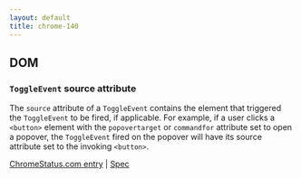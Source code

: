 ```yaml
---
layout: default
title: chrome-140
---
```


## DOM

### `ToggleEvent` source attribute

The `source` attribute of a `ToggleEvent` contains the element that triggered the `ToggleEvent` to be fired, if applicable. For example, if a user clicks a `<button>` element with the `popovertarget` or `commandfor` attribute set to open a popover, the `ToggleEvent` fired on the popover will have its source attribute set to the invoking `<button>`.

[ChromeStatus.com entry](https://chromestatus.com/feature/5165304401100800) | [Spec](https://html.spec.whatwg.org/multipage/interaction.html#the-toggleevent-interface)
